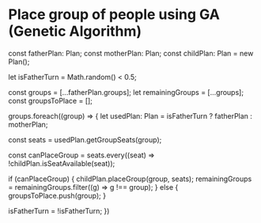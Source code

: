 # Place group of people using GA (Genetic Algorithm)

const fatherPlan: Plan;
const motherPlan: Plan;
const childPlan: Plan = new Plan();

let isFatherTurn = Math.random() < 0.5;

const groups = [...fatherPlan.groups];
let remainingGroups = [...groups];
const groupsToPlace = []; 

groups.foreach((group) => {
  let usedPlan: Plan = isFatherTurn ? fatherPlan : motherPlan;
  
  const seats = usedPlan.getGroupSeats(group);

  <!-- check if all seats are available -->
  const canPlaceGroup = seats.every((seat) => !childPlan.isSeatAvailable(seat));

  if (canPlaceGroup) {
    childPlan.placeGroup(group, seats);
    remainingGroups = remainingGroups.filter((g) => g !== group);
  } else {
    groupsToPlace.push(group);
  }

  isFatherTurn = !isFatherTurn;
})

<!-- put groups that have not been placed -->


